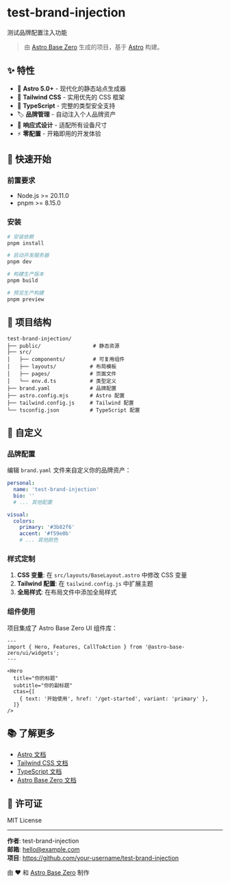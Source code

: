 # test-brand-injection

测试品牌配置注入功能

> 由 [Astro Base Zero](https://github.com/astro-base-zero) 生成的项目，基于
> [Astro](https://astro.build/) 构建。

## ✨ 特性

- 🚀 **Astro 5.0+** - 现代化的静态站点生成器
- 🎨 **Tailwind CSS** - 实用优先的 CSS 框架
- 🔧 **TypeScript** - 完整的类型安全支持
- 🏷️ **品牌管理** - 自动注入个人品牌资产
- 📱 **响应式设计** - 适配所有设备尺寸
- ⚡ **零配置** - 开箱即用的开发体验

## 🚀 快速开始

### 前置要求

- Node.js >= 20.11.0
- pnpm >= 8.15.0

### 安装

```bash
# 安装依赖
pnpm install

# 启动开发服务器
pnpm dev

# 构建生产版本
pnpm build

# 预览生产构建
pnpm preview
```

## 📁 项目结构

```
test-brand-injection/
├── public/                 # 静态资源
├── src/
│   ├── components/         # 可复用组件
│   ├── layouts/           # 布局模板
│   ├── pages/             # 页面文件
│   └── env.d.ts           # 类型定义
├── brand.yaml             # 品牌配置
├── astro.config.mjs       # Astro 配置
├── tailwind.config.js     # Tailwind 配置
└── tsconfig.json          # TypeScript 配置
```

## 🎨 自定义

### 品牌配置

编辑 `brand.yaml` 文件来自定义你的品牌资产：

```yaml
personal:
  name: 'test-brand-injection'
  bio: ''
  # ... 其他配置

visual:
  colors:
    primary: '#3b82f6'
    accent: '#f59e0b'
    # ... 其他颜色
```

### 样式定制

1. **CSS 变量**: 在 `src/layouts/BaseLayout.astro` 中修改 CSS 变量
2. **Tailwind 配置**: 在 `tailwind.config.js` 中扩展主题
3. **全局样式**: 在布局文件中添加全局样式

### 组件使用

项目集成了 Astro Base Zero UI 组件库：

```astro
---
import { Hero, Features, CallToAction } from '@astro-base-zero/ui/widgets';
---

<Hero
  title="你的标题"
  subtitle="你的副标题"
  ctas={[
    { text: '开始使用', href: '/get-started', variant: 'primary' },
  ]}
/>
```

## 📚 了解更多

- [Astro 文档](https://docs.astro.build/)
- [Tailwind CSS 文档](https://tailwindcss.com/docs)
- [TypeScript 文档](https://www.typescriptlang.org/docs/)
- [Astro Base Zero 文档](https://astro-base-zero.github.io/docs/)

## 📄 许可证

MIT License

---

**作者**: test-brand-injection  
**邮箱**: hello@example.com  
**项目**: https://github.com/your-username/test-brand-injection

由 ❤️ 和 [Astro Base Zero](https://github.com/astro-base-zero) 制作
